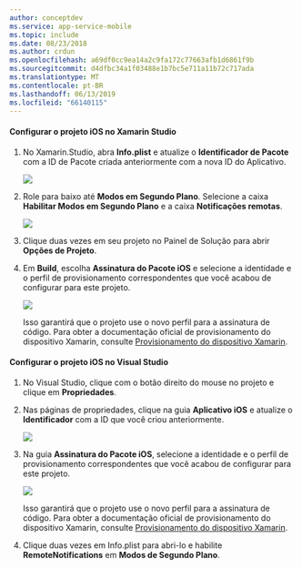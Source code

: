 ```yaml
---
author: conceptdev
ms.service: app-service-mobile
ms.topic: include
ms.date: 08/23/2018
ms.author: crdun
ms.openlocfilehash: a69df0cc9ea14a2c9fa172c77663afb1d6861f9b
ms.sourcegitcommit: d4dfbc34a1f03488e1b7bc5e711a11b72c717ada
ms.translationtype: MT
ms.contentlocale: pt-BR
ms.lasthandoff: 06/13/2019
ms.locfileid: "66140115"
---
```

#### <a name="configure-the-ios-project-in-xamarin-studio"></a>Configurar o projeto iOS no Xamarin Studio
1. No Xamarin.Studio, abra **Info.plist** e atualize o **Identificador de Pacote** com a ID de Pacote criada anteriormente com a nova ID do Aplicativo.

    ![](./media/app-service-mobile-xamarin-ios-configure-project/mobile-services-ios-push-21.png)
2. Role para baixo até **Modos em Segundo Plano**. Selecione a caixa **Habilitar Modos em Segundo Plano** e a caixa **Notificações remotas**.

    ![](./media/app-service-mobile-xamarin-ios-configure-project/mobile-services-ios-push-22.png)
3. Clique duas vezes em seu projeto no Painel de Solução para abrir **Opções de Projeto**.
4. Em **Build**, escolha **Assinatura do Pacote iOS** e selecione a identidade e o perfil de provisionamento correspondentes que você acabou de configurar para este projeto.

   ![](./media/app-service-mobile-xamarin-ios-configure-project/mobile-services-ios-push-20.png)

   Isso garantirá que o projeto use o novo perfil para a assinatura de código. Para obter a documentação oficial de provisionamento do dispositivo Xamarin, consulte [Provisionamento do dispositivo Xamarin].

#### <a name="configure-the-ios-project-in-visual-studio"></a>Configurar o projeto iOS no Visual Studio
1. No Visual Studio, clique com o botão direito do mouse no projeto e clique em **Propriedades**.
2. Nas páginas de propriedades, clique na guia **Aplicativo iOS** e atualize o **Identificador** com a ID que você criou anteriormente.

    ![](./media/app-service-mobile-xamarin-ios-configure-project/mobile-services-ios-push-23.png)
3. Na guia **Assinatura do Pacote iOS**, selecione a identidade e o perfil de provisionamento correspondentes que você acabou de configurar para este projeto.

    ![](./media/app-service-mobile-xamarin-ios-configure-project/mobile-services-ios-push-24.png)

    Isso garantirá que o projeto use o novo perfil para a assinatura de código. Para obter a documentação oficial de provisionamento do dispositivo Xamarin, consulte [Provisionamento do dispositivo Xamarin].
4. Clique duas vezes em Info.plist para abri-lo e habilite **RemoteNotifications** em **Modos de Segundo Plano**.

[Provisionamento do dispositivo Xamarin]: http://developer.xamarin.com/guides/ios/getting_started/installation/device_provisioning/

